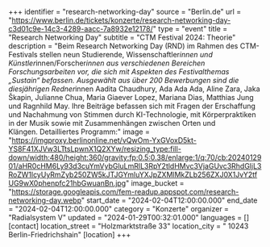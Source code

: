 +++
identifier = "research-networking-day"
source = "Berlin.de"
url = "https://www.berlin.de/tickets/konzerte/research-networking-day-c3d01c9e-14c3-4289-aacc-7a8932e12178/"
type = "event"
title = "Research Networking Day"
subtitle = "CTM Festival 2024: Theorie"
description = "Beim Research Networking Day (RND) im Rahmen des CTM-Festivals stellen neun Studierende, Wissenschaftler*innen und Künstler*innen/Forscher*innen aus verschiedenen Bereichen Forschungsarbeiten vor, die sich mit Aspekten des Festivalthemas „Sustain“ befassen. Ausgewählt aus über 200 Bewerbungen sind die diesjährigen Redner*innen Aadita Chaudhury, Ada Ada Ada, Aline Zara, Jaka Škapin, Julianne Chua, Maria Giaever Lopez, Mariana Dias, Matthias Jung und Ragnhild May. Ihre Beiträge befassen sich mit Fragen der Erschaffung und Nachahmung von Stimmen durch KI-Technologie, mit Körperpraktiken in der Musik sowie mit Zusammenhängen zwischen Orten und Klängen. Detailliertes Programm:"
image = "https://imgproxy.berlinonline.net/vQwOm-YxGVoxD5kt-YS8F41XJVw3LTtsLpwnX1Q2XYw/resizing_type:fill-down/width:480/height:360/gravity:fp:0.5:0.38/enlarge:1/q:70/cb:2024012901/aHR0cHM6Ly93d3cuYmVybGluLmRlL3RpY2tldHMvc3VjaGUvc3RhdGljL3RoZW1lcyUyRmZyb250ZW5kJTJGYmluYXJpZXMlMkZLb256ZXJ0X1JvY2tfUG9wX0phenpfc21hbGwuanBn.jpg"
image_bucket = "https://storage.googleapis.com/fem-readup.appspot.com/research-networking-day.webp"
start_date = "2024-02-04T12:00:00.000"
end_date = "2024-02-04T12:00:00.000"
category = "Konzerte"
organizer = "Radialsystem V"
updated = "2024-01-29T00:32:01.000"
languages = []
[contact]
location_street = "Holzmarktstraße 33"
location_city = " 10243 Berlin-Friedrichshain"
[location]
+++